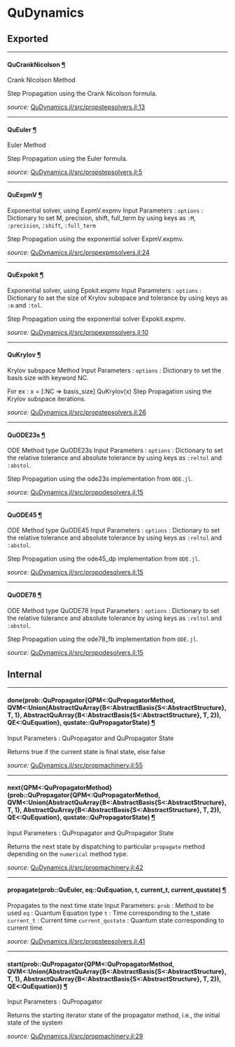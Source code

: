 # QuDynamics

## Exported

---

<a id="type__qucranknicolson.1" class="lexicon_definition"></a>
#### QuCrankNicolson [¶](#type__qucranknicolson.1)
Crank Nicolson Method

Step Propagation using the Crank Nicolson formula.


*source:*
[QuDynamics.jl/src/propstepsolvers.jl:13](https://github.com/amitjamadagni/QuDynamics.jl/tree/473660e023dbcf579848d92b1318e375cf1c5c65/src/propstepsolvers.jl#L13)

---

<a id="type__queuler.1" class="lexicon_definition"></a>
#### QuEuler [¶](#type__queuler.1)
Euler Method

Step Propagation using the Euler formula.


*source:*
[QuDynamics.jl/src/propstepsolvers.jl:5](https://github.com/amitjamadagni/QuDynamics.jl/tree/473660e023dbcf579848d92b1318e375cf1c5c65/src/propstepsolvers.jl#L5)

---

<a id="type__quexpmv.1" class="lexicon_definition"></a>
#### QuExpmV [¶](#type__quexpmv.1)
Exponential solver, using ExpmV.expmv
Input Parameters :
`options` : Dictionary to set M, precision, shift, full_term by using
            keys as `:M`, `:precision`, `:shift`, `:full_term`

Step Propagation using the exponential solver ExpmV.expmv.


*source:*
[QuDynamics.jl/src/propexpmsolvers.jl:24](https://github.com/amitjamadagni/QuDynamics.jl/tree/473660e023dbcf579848d92b1318e375cf1c5c65/src/propexpmsolvers.jl#L24)

---

<a id="type__quexpokit.1" class="lexicon_definition"></a>
#### QuExpokit [¶](#type__quexpokit.1)
Exponential solver, using Epokit.expmv
Input Parameters :
`options` : Dictionary to set the size of Krylov subspace and tolerance by using
            keys as `:m` and `:tol`.

Step Propagation using the exponential solver Expokit.expmv.


*source:*
[QuDynamics.jl/src/propexpmsolvers.jl:10](https://github.com/amitjamadagni/QuDynamics.jl/tree/473660e023dbcf579848d92b1318e375cf1c5c65/src/propexpmsolvers.jl#L10)

---

<a id="type__qukrylov.1" class="lexicon_definition"></a>
#### QuKrylov [¶](#type__qukrylov.1)
Krylov subspace Method
Input Parameters :
`options` : Dictionary to set the basis size with keyword NC.

For ex :
x = [:NC => basis_size]
QuKrylov(x)
Step Propagation using the Krylov subspace iterations.


*source:*
[QuDynamics.jl/src/propstepsolvers.jl:26](https://github.com/amitjamadagni/QuDynamics.jl/tree/473660e023dbcf579848d92b1318e375cf1c5c65/src/propstepsolvers.jl#L26)

---

<a id="type__quode23s.1" class="lexicon_definition"></a>
#### QuODE23s [¶](#type__quode23s.1)
ODE Method type QuODE23s
Input Parameters :
`options` : Dictionary to set the relative tolerance and absolute tolerance by using
            keys as `:reltol` and `:abstol`.

Step Propagation using the ode23s implementation from `ODE.jl`.


*source:*
[QuDynamics.jl/src/propodesolvers.jl:15](https://github.com/amitjamadagni/QuDynamics.jl/tree/473660e023dbcf579848d92b1318e375cf1c5c65/src/propodesolvers.jl#L15)

---

<a id="type__quode45.1" class="lexicon_definition"></a>
#### QuODE45 [¶](#type__quode45.1)
ODE Method type QuODE45
Input Parameters :
`options` : Dictionary to set the relative tolerance and absolute tolerance by using
            keys as `:reltol` and `:abstol`.

Step Propagation using the ode45_dp implementation from `ODE.jl`.


*source:*
[QuDynamics.jl/src/propodesolvers.jl:15](https://github.com/amitjamadagni/QuDynamics.jl/tree/473660e023dbcf579848d92b1318e375cf1c5c65/src/propodesolvers.jl#L15)

---

<a id="type__quode78.1" class="lexicon_definition"></a>
#### QuODE78 [¶](#type__quode78.1)
ODE Method type QuODE78
Input Parameters :
`options` : Dictionary to set the relative tolerance and absolute tolerance by using
            keys as `:reltol` and `:abstol`.

Step Propagation using the ode78_fb implementation from `ODE.jl`.


*source:*
[QuDynamics.jl/src/propodesolvers.jl:15](https://github.com/amitjamadagni/QuDynamics.jl/tree/473660e023dbcf579848d92b1318e375cf1c5c65/src/propodesolvers.jl#L15)

## Internal

---

<a id="method__done.1" class="lexicon_definition"></a>
#### done(prob::QuPropagator{QPM<:QuPropagatorMethod, QVM<:Union(AbstractQuArray{B<:AbstractBasis{S<:AbstractStructure}, T, 1}, AbstractQuArray{B<:AbstractBasis{S<:AbstractStructure}, T, 2}), QE<:QuEquation}, qustate::QuPropagatorState) [¶](#method__done.1)
Input Parameters : QuPropagator and QuPropagator State

Returns true if the current state is final state, else false


*source:*
[QuDynamics.jl/src/propmachinery.jl:55](https://github.com/amitjamadagni/QuDynamics.jl/tree/473660e023dbcf579848d92b1318e375cf1c5c65/src/propmachinery.jl#L55)

---

<a id="method__next.1" class="lexicon_definition"></a>
#### next{QPM<:QuPropagatorMethod}(prob::QuPropagator{QPM<:QuPropagatorMethod, QVM<:Union(AbstractQuArray{B<:AbstractBasis{S<:AbstractStructure}, T, 1}, AbstractQuArray{B<:AbstractBasis{S<:AbstractStructure}, T, 2}), QE<:QuEquation}, qustate::QuPropagatorState) [¶](#method__next.1)
Input Parameters : QuPropagator and QuPropagator State

Returns the next state by dispatching to particular
`propagate` method depending on the `numerical` method type.


*source:*
[QuDynamics.jl/src/propmachinery.jl:42](https://github.com/amitjamadagni/QuDynamics.jl/tree/473660e023dbcf579848d92b1318e375cf1c5c65/src/propmachinery.jl#L42)

---

<a id="method__propagate.1" class="lexicon_definition"></a>
#### propagate(prob::QuEuler, eq::QuEquation, t, current_t, current_qustate) [¶](#method__propagate.1)
Propagates to the next time state
Input Parameters:
`prob`             :  Method to be used
`eq`               :  Quantum Equation type
`t`                :  Time corresponding to the t_state
`current_t`        :  Current time
`current_qustate`  :  Quantum state corresponding to current time


*source:*
[QuDynamics.jl/src/propstepsolvers.jl:41](https://github.com/amitjamadagni/QuDynamics.jl/tree/473660e023dbcf579848d92b1318e375cf1c5c65/src/propstepsolvers.jl#L41)

---

<a id="method__start.1" class="lexicon_definition"></a>
#### start(prob::QuPropagator{QPM<:QuPropagatorMethod, QVM<:Union(AbstractQuArray{B<:AbstractBasis{S<:AbstractStructure}, T, 1}, AbstractQuArray{B<:AbstractBasis{S<:AbstractStructure}, T, 2}), QE<:QuEquation}) [¶](#method__start.1)
Input Parameters : QuPropagator

Returns the starting iterator state of the propagator method, i.e., the initial state of the system


*source:*
[QuDynamics.jl/src/propmachinery.jl:29](https://github.com/amitjamadagni/QuDynamics.jl/tree/473660e023dbcf579848d92b1318e375cf1c5c65/src/propmachinery.jl#L29)
